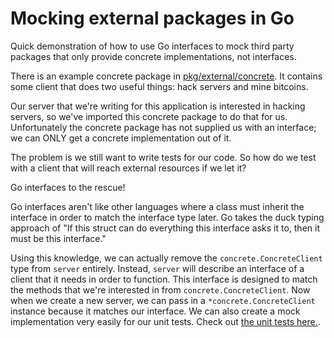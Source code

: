 # Mocking external packages in Go

Quick demonstration of how to use Go interfaces to mock third party packages
that only provide concrete implementations, not interfaces.

There is an example concrete package in [pkg/external/concrete](pkg/external/concrete).
It contains some client that does two useful things: hack servers and mine bitcoins.

Our server that we're writing for this application is interested in hacking servers, so
we've imported this concrete package to do that for us.  Unfortunately the concrete package
has not supplied us with an interface; we can ONLY get a concrete implementation out of it.

The problem is we still want to write tests for our code.  So how do we test with a client
that will reach external resources if we let it?

Go interfaces to the rescue!

Go interfaces aren't like other languages where a class must inherit the interface
in order to match the interface type later.  Go takes the duck typing approach
of "If this struct can do everything this interface asks it to, then it must be
this interface."

Using this knowledge, we can actually remove the `concrete.ConcreteClient` type
from `server` entirely.  Instead, `server` will describe an interface of a client
that it needs in order to function.  This interface is designed to match the
methods that we're interested in from `concrete.ConcreteClient`.  Now when we
create a new server, we can pass in a `*concrete.ConcreteClient` instance because
it matches our interface.  We can also create a mock implementation very easily
for our unit tests.  Check out [the unit tests here.](./internal/server/server_test.go).

